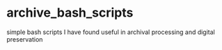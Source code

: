 # archive_bash_scripts
simple bash scripts I have found useful in archival processing and digital preservation
